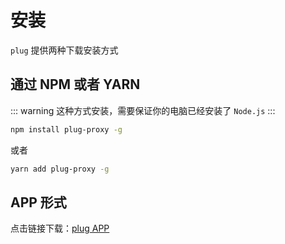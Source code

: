 # 安装

`plug` 提供两种下载安装方式

## 通过 NPM 或者 YARN

::: warning
这种方式安装，需要保证你的电脑已经安装了 `Node.js`
:::

```bash
npm install plug-proxy -g
```

或者

```bash
yarn add plug-proxy -g
```

## APP 形式

点击链接下载：[plug APP](https://github.com/Hansenleee/plug/releases)
